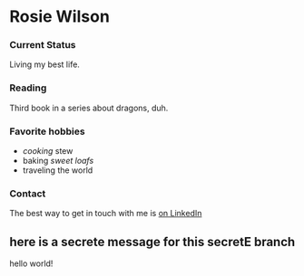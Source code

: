 # Rosie Wilson

### Current Status

Living my best life.

### Reading

Third book in a series about dragons, duh.

### Favorite hobbies

- *cooking* stew
- baking *sweet loafs*
- traveling the world

### Contact

The best way to get in touch with me is [on LinkedIn](https://linkedin.com/rosie-wilson-)

## here is a secrete message for this secretE branch

hello world!

